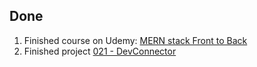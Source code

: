 ## Done

1.  Finished course on Udemy: [MERN stack Front to Back](https://www.udemy.com/mern-stack-front-to-back/learn/v4/overview)
2.  Finished project [021 - DevConnector](../Projects/021%20-%20DevConnector)
